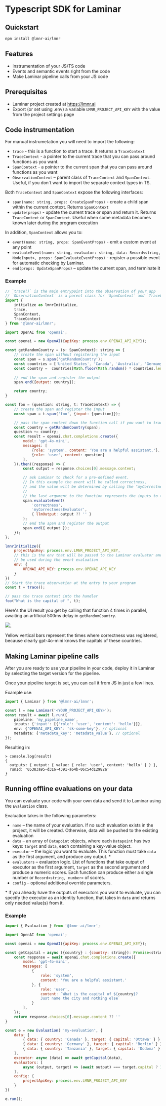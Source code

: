 # Typescript SDK for Laminar

## Quickstart

```sh
npm install @lmnr-ai/lmnr
```

## Features

- Instrumentation of your JS/TS code
- Events and semantic events right from the code
- Make Laminar pipeline calls from your JS code

## Prerequisites

- Laminar project created at https://lmnr.ai
- Export (or set using .env) a variable `LMNR_PROJECT_API_KEY` with the value from the project settings page

## Code instrumentation 

For manual instrumetation you will need to import the following:
- `trace` - this is a function to start a trace. It returns a `TraceContext`
- `TraceContext` - a pointer to the current trace that you can pass around functions as you want.
- `SpanContext` - a pointer to the current span that you can pass around functions as you want
- `ObservationContext` – parent class of `TraceContext` and `SpanContext`. Useful, if you don't want to import the separate context types in TS.

Both `TraceContext` and `SpanContext` expose the following interfaces:
- `span(name: string, props: CreateSpanProps)` - create a child span within the current context. Returns `SpanContext`
- `update(props)` - update the current trace or span and return it. Returns `TraceContext` or `SpanContext`. Useful when some metadata becomes known later during the program execution

In addition, `SpanContext` allows you to:
- `event(name: string, props: SpanEventProps)` - emit a custom event at any point
- `evaluateEvent(name: string, evaluator: string, data: Record<string, NodeInput>, props: SpanEvaluateEventProps)` - register a possible event for automatic checking by Laminar.
- `end(props: UpdateSpanProps)` – update the current span, and terminate it

### Example

```javascript
// `trace()` is the main entrypoint into the observation of your app
// `ObservationContext` is a parent class for `SpanContext` and `TraceContext`
import {
    initialize as lmnrInitialize,
    trace,
    SpanContext,
    TraceContext
} from '@lmnr-ai/lmnr';

import OpenAI from 'openai';

const openai = new OpenAI({apiKey: process.env.OPENAI_API_KEY});

const getRandomCountry = (s: SpanContext): string => {
    // create the span without registering the input
    const span = s.span('getRandomCountry');
    const countries = ['United States', 'Canada', 'Australia', 'Germany', 'Japan'];
    const country =  countries[Math.floor(Math.random() * countries.length)];
    
    // end the span and register the output
    span.end({output: country});

    return country;
}

const foo = (question: string, t: TraceContext) => {
    // create the span and register the input
    const span = t.span('foo', {input: {question}});

    // pass the span context down the function call if you want to trace it
    const country = getRandomCountry(span);
    question += country;
    const result = openai.chat.completions.create({
        model: 'gpt-4o-mini',
        messages: [
            {role: 'system', content: 'You are a helpful assistant.'}, 
            {role: 'user', content: question}
        ],
    }).then((response) => {
        const output = response.choices[0].message.content;

        // ask Laminar to check for a pre-defined event.
        // In this example the event will be called correctness,
        // and the value will be determined by calling the "myCorrectnessEvaluator" pipeline
        //
        // the last argument to the function represents the inputs to the evaluator pipeline
        span.evaluateEvent(
            'correctness',
            'myCorrectnessEvaluator',
            { llmOutput: output ?? '' }
        );
        // end the span and register the output
        span.end({ output });
    });
};

lmnrInitialize({
    projectApiKey: process.env.LMNR_PROJECT_API_KEY,
    // this is the env that will be passed to the Laminar evaluator and
    // be used during the event evaluation
    env: {
        OPENAI_API_KEY: process.env.OPENAI_API_KEY
    }
})
// Start the trace observation at the entry to your program
const t = trace();

// pass the trace context into the handler
foo("What is the capital of ", t);
```

Here's the UI result you get by calling that function 4 times in parallel, awaiting an artificial 500ms delay in `getRandomCountry`.

![](/images//exampleTrace.png).

Yellow vertical bars represent the times where correctness was registered, because clearly gpt-4o-mini knows the capitals of these countries.

## Making Laminar pipeline calls

After you are ready to use your pipeline in your code, deploy it in Laminar by selecting the target version for the pipeline.

Once your pipeline target is set, you can call it from JS in just a few lines.

Example use:

```typescript
import { Laminar } from '@lmnr-ai/lmnr';

const l = new Laminar('<YOUR_PROJECT_API_KEY>');
const result = await l.run({
    pipeline: 'my_pipeline_name',
    inputs: {'input': [{'role': 'user', 'content': 'hello'}]},
    env: {'OPENAI_API_KEY': 'sk-some-key'}, // optional
    metadata: {'metadata_key': 'metadata_value'}, // optional
});
```

Resulting in:

```
> console.log(result)
{
  outputs: { output: { value: { role: 'user', content: 'hello' } } },
  runId: '05383a95-d316-4391-a64b-06c54d12982a'
}
```

## Running offline evaluations on your data

You can evaluate your code with your own data and send it to Laminar using the `Evaluation` class.

Evaluation takes in the following parameters:
- `name` – the name of your evaluation. If no such evaluation exists in the project, it will be created. Otherwise, data will be pushed to the existing evaluation
- `data` – an array of `Datapoint` objects, where each `Datapoint` has two keys: `target` and `data`, each containing a key-value object.
- `executor` – the logic you want to evaluate. This function must take `data` as the first argument, and produce any output. *
- `evaluators` – evaluaton logic. List of functions that take output of executor as the first argument, `target` as the second argument and produce a numeric scores. Each function can produce either a single number or `Record<string, number>` of scores.
- `config` – optional additional override parameters.

\* If you already have the outputs of executors you want to evaluate, you can specify the executor as an identity function, that takes in `data` and returns only needed value(s) from it.

### Example

```javascript
import { Evaluation } from '@lmnr-ai/lmnr';

import OpenAI from 'openai';

const openai = new OpenAI({apiKey: process.env.OPENAI_API_KEY});

const getCapital = async ({country} : {country: string}): Promise<string> => {
    const response = await openai.chat.completions.create({
        model: 'gpt-4o-mini',
        messages: [
            {
                role: 'system',
                content: 'You are a helpful assistant.'
            }, {
                role: 'user',
                content: `What is the capital of ${country}? 
                Just name the city and nothing else`
            }
        ],
    });
    return response.choices[0].message.content ?? ''
}

const e = new Evaluation( 'my-evaluation', {
    data: [
        { data: { country: 'Canada' }, target: { capital: 'Ottawa' } },
        { data: { country: 'Germany' }, target: { capital: 'Berlin' } },
        { data: { country: 'Tanzania' }, target: { capital: 'Dodoma' } },
    ],
    executor: async (data) => await getCapital(data),
    evaluators: [
        async (output, target) => (await output) === target.capital ? 1 : 0
    ],
    config: {
        projectApiKey: process.env.LMNR_PROJECT_API_KEY
    }
})

e.run();
```
